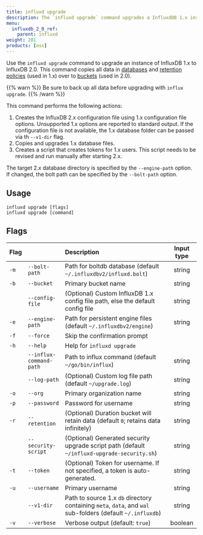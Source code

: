 ```yaml
---
title: influxd upgrade
description: The `influxd upgrade` command upgrades a InfluxdDB 1.x instance to 2.0.
menu:
  influxdb_2_0_ref:
    parent: influxd
weight: 201
products: [oss]
---
```


Use the `influxd upgrade` command to upgrade an instance of InfluxDB 1.x to InfluxDB 2.0.
This command copies all data in [databases](/influxdb/v1.8/concepts/glossary/#database) and
[retention policies](/influxdb/v1.8/concepts/glossary/#retention-policy-rp) (used in 1.x)
over to [buckets](/influxdb/v2.0/reference/glossary/#bucket) (used in 2.0).

{{% warn %}}
Be sure to back up all data before upgrading with `influx upgrade`.
{{% /warn %}}

This command performs the following actions:

1. Creates the InfluxDB 2.x configuration file using 1.x configuration file options.
   Unsupported 1.x options are reported to standard output.
   If the configuration file is not available, the 1.x database folder can be passed via th `--v1-dir` flag.
2. Copies and upgrades 1.x database files.
3. Creates a script that creates tokens for 1.x users.
   This script needs to be revised and run manually after starting 2.x.

The target 2.x database directory is specified by the `--engine-path` option.
If changed, the bolt path can be specified by the `--bolt-path` option.

## Usage

```
influxd upgrade [flags]
influxd upgrade [command]
```

## Flags

| Flag |                         | Description                                                                                                | Input type |
|:-----|:------------------------|:-----------------------------------------------------------------------------------------------------------|:----------:|
| `-m` | `--bolt-path`           | Path for boltdb database (default `~/.influxdbv2/influxd.bolt`)                                            | string     |
| `-b` | `--bucket`              | Primary bucket name                                                                                        | string     |
|      | `--config-file`         | (Optional) Custom InfluxDB 1.x config file path, else the default config file                              | string     |
| `-e` | `--engine-path`         | Path for persistent engine files (default `~/.influxdbv2/engine`)                                          | string     |
| `-f` | `--force`               | Skip the confirmation prompt                                                                               |            |
| `-h` | `--help`                | Help for `influxd upgrade`                                                                                 |            |
|      | `--influx-command-path` | Path to influx command (default `~/go/bin/influx`)                                                         | string     |
|      | `--log-path`            | (Optional) Custom log file path (default `~/upgrade.log`)                                                  | string     |
| `-o` | `--org`                 | Primary organization name                                                                                  | string     |
| `-p` | `--password`            | Password for username                                                                                      | string     |
| `-r` | `--retention`           | (Optional) Duration bucket will retain data (default `0`; retains data infinitely)                         | string     |
|      | `--security-script`     | (Optional) Generated security upgrade script path (default `~/influxd-upgrade-security.sh`)                | string     |
| `-t` | `--token`               | (Optional) Token for username. If not specified, a token is auto-generated.                                | string     |
| `-u` | `--username`            | Primary username                                                                                           | string     |
|      | `--v1-dir`              | Path to source 1.x `db` directory containing `meta`, `data`, and `wal` sub-folders (default `~/.influxdb`) | string     |
| `-v` | `--verbose`             | Verbose output (default: `true`)                                                                           | boolean    |
